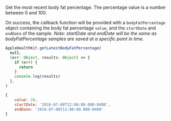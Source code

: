 Get the most recent body fat percentage. The percentage value is a number between 0 and 100.

On success, the callback function will be provided with a `bodyFatPercentage` object containing the body fat percentage `value`, and the `startDate` and `endDate` of the sample. _Note: startDate and endDate will be the same as bodyFatPercentage samples are saved at a specific point in time._

```javascript
AppleHealthKit.getLatestBodyFatPercentage(
  null,
  (err: Object, results: Object) => {
    if (err) {
      return
    }
    console.log(results)
  },
)
```

```javascript
{
	value: 20,
	startDate: '2016-07-08T12:00:00.000-0400',
	endDate: '2016-07-08T12:00:00.000-0400'
}
```
